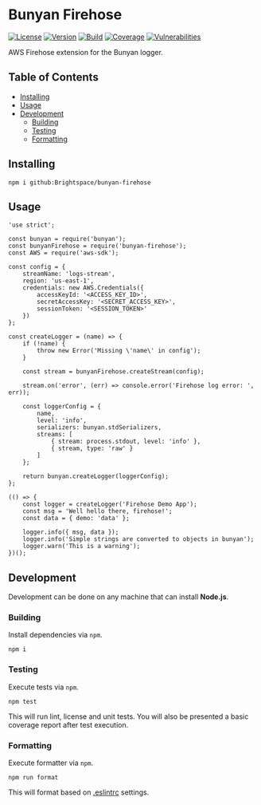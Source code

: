 # Bunyan Firehose

[![License][License Badge]](LICENSE)
[![Version][Version Badge]](package.json#L3)
[![Build][CI Badge]][CI Workflow]
[![Coverage][Coverage Badge]][Coverage Report]
[![Vulnerabilities][Vulnerabilities Badge]][Vulnerabilities Report]

AWS Firehose extension for the Bunyan logger.

## Table of Contents

* [Installing](#installing)
* [Usage](#usage)
* [Development](#development)
	* [Building](#building)
	* [Testing](#testing)
	* [Formatting](#formatting)

## Installing

```
npm i github:Brightspace/bunyan-firehose
```

## Usage

```
'use strict';

const bunyan = require('bunyan');
const bunyanFirehose = require('bunyan-firehose');
const AWS = require('aws-sdk');

const config = {
	streamName: 'logs-stream',
	region: 'us-east-1',
	credentials: new AWS.Credentials({
		accessKeyId: '<ACCESS_KEY_ID>',
		secretAccessKey: '<SECRET_ACCESS_KEY>',
		sessionToken: '<SESSION_TOKEN>'
	})
};

const createLogger = (name) => {
	if (!name) {
		throw new Error('Missing \'name\' in config');
	}

	const stream = bunyanFirehose.createStream(config);

	stream.on('error', (err) => console.error('Firehose log error: ', err));

	const loggerConfig = {
		name,
		level: 'info',
		serializers: bunyan.stdSerializers,
		streams: [
			{ stream: process.stdout, level: 'info' },
			{ stream, type: 'raw' }
		]
	};

	return bunyan.createLogger(loggerConfig);
};

(() => {
	const logger = createLogger('Firehose Demo App');
	const msg = 'Well hello there, firehose!';
	const data = { demo: 'data' };

	logger.info({ msg, data });
	logger.info('Simple strings are converted to objects in bunyan');
	logger.warn('This is a warning');
})();
```

## Development

Development can be done on any machine that can install **Node.js**.

### Building

Install dependencies via `npm`.

```
npm i
```

### Testing

Execute tests via `npm`.

```
npm test
```

This will run lint, license and unit tests. You will also be presented a basic
coverage report after test execution.

### Formatting

Execute formatter via `npm`.

```
npm run format
```

This will format based on [.eslintrc](.eslintrc) settings.

<!-- links -->
[License Badge]: https://img.shields.io/github/license/Brightspace/bunyan-firehose
[Version Badge]: https://img.shields.io/github/package-json/v/Brightspace/bunyan-firehose
[CI Badge]: https://github.com/Brightspace/bunyan-firehose/workflows/build/badge.svg?branch=master
[CI Workflow]: https://github.com/Brightspace/bunyan-firehose/actions?query=workflow%3Abuild+branch%3Amaster
[Coverage Badge]: https://coveralls.io/repos/github/Brightspace/bunyan-firehose/badge.svg?branch=master
[Coverage Report]: https://coveralls.io/github/Brightspace/bunyan-firehose?branch=master
[Vulnerabilities Badge]: https://snyk.io/test/github/Brightspace/bunyan-firehose/badge.svg
[Vulnerabilities Report]: https://snyk.io/test/github/Brightspace/bunyan-firehose
